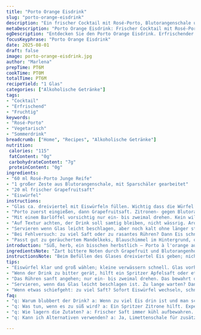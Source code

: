 ```yaml
---
title: "Porto Orange Eisdrink"
slug: "porto-orange-eisdrink"
description: "Ein frischer Cocktail mit Rosé-Porto, Blutorangenschale und Grapefruitsaft. Eiswürfel kühlen, Aromenspiele durch sanftes Rühren. Klassiker abgewandelt, zwei Zutaten getauscht, damit es knackiger wird. Trinkbereit in 5 Minuten, texturreich und lebendig. Für entspannte Abende oder schnelle Geselligkeit. Vegan, gluten- und laktosefrei."
metaDescription: "Porto Orange Eisdrink: Frischer Cocktail mit Rosé-Porto, Grapefruitsaft und Blutorangenschale. Ideal für gesellige Abende oder entspannte Momente."
ogDescription: "Entdecken Sie den Porto Orange Eisdrink. Erfrischender Cocktail mit frischen Zutaten und spannenden Aromen. Perfekt für Partys oder ruhige Abende."
focusKeyphrase: "Porto Orange Eisdrink"
date: 2025-08-01
draft: false
image: porto-orange-eisdrink.jpg
author: "Marlena"
prepTime: PT6M
cookTime: PT0M
totalTime: PT6M
recipeYield: "1 Glas"
categories: ["Alkoholische Getränke"]
tags:
- "Cocktail"
- "Erfrischend"
- "Fruchtig"
keywords:
- "Rosé-Porto"
- "Vegetarisch"
- "Sommerdrink"
breadcrumb: ["Home", "Recipes", "Alkoholische Getränke"]
nutrition: 
 calories: "115"
 fatContent: "0g"
 carbohydrateContent: "7g"
 proteinContent: "0g"
ingredients:
- "60 ml Rosé-Porto Junge Reife"
- "1 großer Zeste aus Blutorangenschale, mit Sparschäler gearbeitet"
- "20 ml frischer Grapefruitsaft"
- "Eiswürfel"
instructions:
- "Glas ca. dreiviertel mit Eiswürfeln füllen. Wichtig dass die Würfel klar sind, trübe machen flach."
- "Porto zuerst eingießen, dann Grapefruitsaft. Zitronen- gegen Blutorangenzeste wechseln bringt herbe, frische Note. Grapefruit satter als Orange, leichter bitter dazu."
- "Mit einem Barlöffel vorsichtig nur ein- bis zweimal drehen. Kein wildes Wirbeln, sonst verwässert das Ganze."
- "Auf Textur achten, der Drink soll samtig bleiben, nicht wässrig. Aromastoffe sollen nach oben, nicht abtauchen."
- "Servieren wenn Glas leicht beschlagen, aber noch kalt ohne länger stehendes Wasser."
- "Bei Fehlversuch: zu viel Saft oder zu rasantes Rühren? Dann Eis schneller tauschen, Glas ohne Zusatz kühlen."
- "Passt gut zu geräuchertem Mandelkeks, Blauschimmel im Hintergrund, oder fruchtiger Dattelspieß mit Salz."
introduction: "Süß, herb, ein bisschen herbstlich – Porto à l'orange auf Eis fühlt sich an wie kurz Sommer tanken im Glas. Ich habe den Trick entdeckt nach einer Experimentierphase mit normalem Orange. Blutorangenzeste bringt den Kick, der Saft dazu muss frisch und sauer sein, sonst wird alles pappig. Rosé-Porto passte besser als Ruby – reifer und samtiger, smart. Eis? Nicht einfach reinwerfen, klar, groß und kalt, aber nicht zuviel, sonst wird die Geschmacksbalance zerstört. Wer den Drink nicht umrührt wie ein Wirbelsturm, der erlebt eine subtile Aromareise. Dabei ist das Ganze schnell gemacht; auf Parties oder für den müden Feierabend. Perfekt ohne Schnickschnack, nur lebensnah und ehrlich."
ingredientsNote: "Zart bittere Noten durch Grapefruit und Blutorangenhotz ersetzen die Originalorange. Der Rosé-Porto hat mehr Volumen als Tawny jungen Alters und gibt einen runden, weicheren Körper. Das Zestenbrettchen muss trocken sein, die Öle sind essentiell für das Aroma. Alternativ kann Limettenschale verwendet werden, gibt eine explosive Frische. Eiswürfel möglichst groß und transparent nehmen; kleine bröseln schnell, verwässern das Getränk zu stark. Frischer Saft ist Pflicht, keine Abkürzungen – fertig gepresster ist oft zu süß oder fade. Gläser vorher kühlen vermindert Verdünnung. Alles spielt zusammen, keine Zutat darf dominieren, Balance ist wesentlicher als Enttäuschung. Ein einfacher Trick: zuerst den Likör, dann den Saft einfüllen; der Saft sinkt durch, mischt sich fein."
instructionsNote: "Beim Befüllen des Glases dreiviertel Eis geben; nicht zu wenig, sonst wird das Getränk schnell warm, nicht zu viel, sonst geschmacklich verwässert. Beim Rühren die Bewegungen minimieren, nur ein sanftes Drehen - zu viel Luft und Bewegung fahren den Drink gegen die Wand. Sobald der Glasrand beschlägt, heißt es servieren und sofort genießen; sonst verdünnt sich die Flüssigkeit überproportional. Achtung bei der Zeste: vor dem Einwerfen leicht ausdrücken, damit die ätherischen Öle die Oberfläche benetzen; das verstärkt den kräftigen Duft. Manchmal braucht es ein zweites Glas Eis als Backup. Wenn der Drink zu herb wird, gibt ein Hauch von Agavendicksaft oder ein Spritzer Apfelsaft Rettung. Servieren mit salzigen oder rauchigen Snacks balanciert die Süße, macht den Drink lebendig. Roher Tipp: die richtige Mischung findet man, indem man die Proportionen leicht variiert und auf die Reaktion der Nase achtet."
tips:
- "Eiswürfel klar und groß wählen; kleine verwässern schnell. Glas vorher kühlen, reduziert Verdünnung. Zestenbrettchen trocken halten, die Öle sind wichtig für das Aroma."
- "Wenn der Drink zu bitter gerät, hilft ein Spritzer Apfelsaft oder etwas Agavendicksaft. Sorgfältig einmengen, sonst wird’s zu süß. Zeste leicht ausdrücken vor dem Einwerfen."
- "Das Rühren sanft angehen; nur ein- bis zweimal drehen. Das bewahrt die Textur. Aromastoffe kommen nach oben, wenn man nicht zu wild rührt."
- "Servieren, wenn das Glas leicht beschlagen ist. Zu lange warten? Dann verdünnt sich alles. Der Drink soll samtig bleiben, kein wässriges Erlebnis."
- "Wenn etwas schiefgeht: zu viel Saft? Sofort Eiswürfel wechseln, schneller handeln. Auch Gläser ohne Zutaten kühlen kann helfen, um die Balance zu behalten."
faq:
- "q: Warum blubbert der Drink? a: Wenn zu viel Eis drin ist und man schnell rührt, kann das passieren. Eis würfeln etwas kleiner, weniger Druck beim Rühren."
- "q: Was tun, wenn es zu süß wird? a: Ein Spritzer Zitrone hilft. Experimentieren mit mehr Grapefruitsaft. Achte darauf, nicht zu viel hinzuzufügen."
- "q: Wie lagern die Zutaten? a: Frischer Saft immer kühl aufbewahren. Grapefruits halten sich im Kühlschrank, aber nicht zu lange. Porto kühl, dunkel lagern."
- "q: Kann ich Alternativen verwenden? a: Ja, Limettenschale für zusätzliche Frische. Andere Zitrusfrüchte können auch einen anderen Kick geben. Experimentierfreude ist gefragt."

---
```

